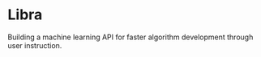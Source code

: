 # Libra
Building a machine learning API for faster algorithm development through user instruction. 
